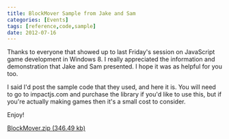 ```yaml
---
title: BlockMover Sample from Jake and Sam
categories: [Events]
tags: [reference,code,sample]
date: 2012-07-16
---
```


Thanks to everyone that showed up to last Friday&#39;s session on JavaScript game development in Windows 8\. I really appreciated the information and demonstration that Jake and Sam presented. I hope it was as helpful for you too.

I said I&#39;d post the sample code that they used, and here it is. You will need to go to impactjs.com and purchase the library if you&#39;d like to use this, but if you&#39;re actually making games then it&#39;s a small cost to consider.

Enjoy!

[BlockMover.zip (346.49 kb)](/bcms-media/Files/Download?id=42b07756-b933-4b9c-b725-a35300705a67)
